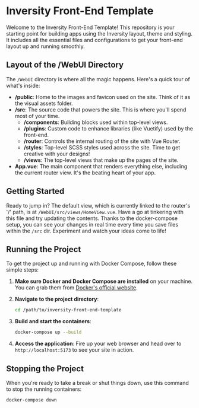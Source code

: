# Inversity Front-End Template

Welcome to the Inversity Front-End Template! This repository is your starting point for building apps using the Inversity layout, theme and styling. It includes all the essential files and configurations to get your front-end layout up and running smoothly.

## Layout of the /WebUI Directory

The `/WebUI` directory is where all the magic happens. Here's a quick tour of what's inside:

- **/public**: Home to the images and favicon used on the site. Think of it as the visual assets folder.
- **/src**: The source code that powers the site. This is where you'll spend most of your time.
  - **/components**: Building blocks used within top-level views.
  - **/plugins**: Custom code to enhance libraries (like Vuetify) used by the front-end.
  - **/router**: Controls the internal routing of the site with Vue Router.
  - **/styles**: Top-level SCSS styles used across the site. Time to get creative with your designs!
  - **/views**: The top-level views that make up the pages of the site.
- **App.vue**: The main component that renders everything else, including the current router view. It's the beating heart of your app.

## Getting Started

Ready to jump in? The default view, which is currently linked to the router's '/' path, is at `/WebUI/src/views/HomeView.vue`. Have a go at tinkering with this file and try updating the contents. Thanks to the docker-compose setup, you can see your changes in real time every time you save files within the `/src` dir. Experiment and watch your ideas come to life!

## Running the Project

To get the project up and running with Docker Compose, follow these simple steps:

1. **Make sure Docker and Docker Compose are installed** on your machine. You can grab them from [Docker's official website](https://www.docker.com/).

2. **Navigate to the project directory**:
    ```sh
    cd /path/to/inversity-front-end-template
    ```

3. **Build and start the containers**:
    ```sh
    docker-compose up --build
    ```

4. **Access the application**: 
    Fire up your web browser and head over to `http://localhost:5173` to see your site in action.

## Stopping the Project

When you're ready to take a break or shut things down, use this command to stop the running containers:

```sh
docker-compose down
